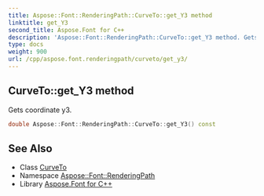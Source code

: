 ```yaml
---
title: Aspose::Font::RenderingPath::CurveTo::get_Y3 method
linktitle: get_Y3
second_title: Aspose.Font for C++
description: 'Aspose::Font::RenderingPath::CurveTo::get_Y3 method. Gets coordinate y3 in C++.'
type: docs
weight: 900
url: /cpp/aspose.font.renderingpath/curveto/get_y3/
---
```

## CurveTo::get_Y3 method


Gets coordinate y3.

```cpp
double Aspose::Font::RenderingPath::CurveTo::get_Y3() const
```

## See Also

* Class [CurveTo](../)
* Namespace [Aspose::Font::RenderingPath](../../)
* Library [Aspose.Font for C++](../../../)

